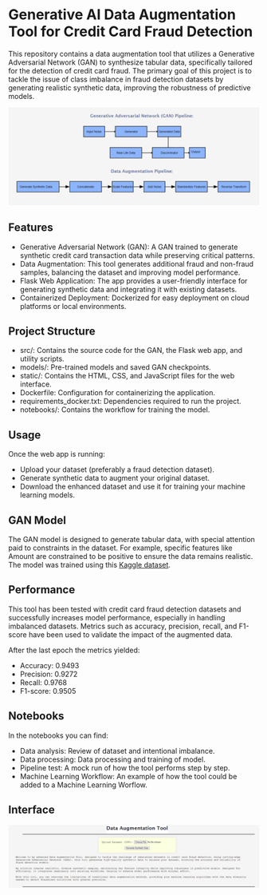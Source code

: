 # Generative AI Data Augmentation Tool for Credit Card Fraud Detection
This repository contains a data augmentation tool that utilizes a Generative Adversarial Network (GAN) to synthesize tabular data, specifically tailored for the detection of credit card fraud. The primary goal of this project is to tackle the issue of class imbalance in fraud detection datasets by generating realistic synthetic data, improving the robustness of predictive models.

![GAN Model](/notebooks/pipelines.png)

## Features
* Generative Adversarial Network (GAN): A GAN trained to generate synthetic credit card transaction data while preserving critical patterns.
* Data Augmentation: This tool generates additional fraud and non-fraud samples, balancing the dataset and improving model performance.
* Flask Web Application: The app provides a user-friendly interface for generating synthetic data and integrating it with existing datasets.
* Containerized Deployment: Dockerized for easy deployment on cloud platforms or local environments.

## Project Structure
* src/: Contains the source code for the GAN, the Flask web app, and utility scripts.
* models/: Pre-trained models and saved GAN checkpoints.
* static/: Contains the HTML, CSS, and JavaScript files for the web interface.
* Dockerfile: Configuration for containerizing the application.
* requirements_docker.txt: Dependencies required to run the project.
* notebooks/: Contains the workflow for training the model.

## Usage
Once the web app is running:

* Upload your dataset (preferably a fraud detection dataset).
* Generate synthetic data to augment your original dataset.
* Download the enhanced dataset and use it for training your machine learning models.

## GAN Model
The GAN model is designed to generate tabular data, with special attention paid to constraints in the dataset. For example, specific features like Amount are constrained to be positive to ensure the data remains realistic. The model was trained using this [Kaggle dataset](https://www.kaggle.com/datasets/nelgiriyewithana/credit-card-fraud-detection-dataset-2023).



## Performance
This tool has been tested with credit card fraud detection datasets and successfully increases model performance, especially in handling imbalanced datasets. Metrics such as accuracy, precision, recall, and F1-score have been used to validate the impact of the augmented data.

After the last epoch the metrics yielded:
* Accuracy: 0.9493
* Precision: 0.9272
* Recall: 0.9768
* F1-score: 0.9505

## Notebooks
In the notebooks you can find:
* Data analysis: Review of dataset and intentional imbalance.
* Data processing: Data processing and training of model.
* Pipeline test: A mock run of how the tool performs step by step.
* Machine Learning Workflow: An example of how the tool could be added to a Machine Learning Worflow.

## Interface
![Interface](notebooks/interface.png)





